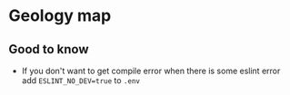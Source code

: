 # Geology map

## Good to know
- If you don't want to get compile error when there is some eslint error add `ESLINT_NO_DEV=true` to `.env`